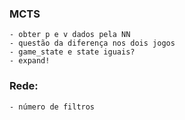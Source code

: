 
### MCTS
    - obter p e v dados pela NN
    - questão da diferença nos dois jogos
    - game_state e state iguais?
    - expand!


### Rede:

    - número de filtros
